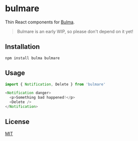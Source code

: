 # bulmare

Thin React components for [Bulma][].

> Bulmare is an early WIP, so please don't depend on it yet!

## Installation

```shell
npm install bulma bulmare
```

## Usage

```js
import { Notification, Delete } from 'bulmare'

<Notification danger>
  <p>Something bad happened!</p>
  <Delete />
</Notification>
```

## License

[MIT][]

[Bulma]: http://bulma.io
[MIT]: ./LICENSE
